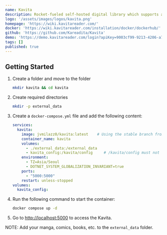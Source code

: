```yaml
---
name: Kavita
description: Rocket-fueled self-hosted digital library which supports a vast array of file formats
logo: '/assets/images/logos/kavita.png'
homepage: 'https://wiki.kavitareader.com/'
docker: 'https://wiki.kavitareader.com/installation/docker/dockerhub/'
github: 'https://github.com/Kareadita/Kavita'
demo: 'https://demo.kavitareader.com/login?apiKey=9003cf99-9213-4206-a787-af2fe4cc5f1f'
tags: []
published: true
---
```


## Getting Started

1. Create a folder and move to the folder
    ```bash
    mkdir kavita && cd kavita
    ```
2. Create required directories
    ```bash
    mkdir -p external_data
    ```
3. Create a `docker-compose.yml` file and add the following content:
    ```yaml [docker-compose.yml]
    services:
      kavita:
        image: jvmilazz0/kavita:latest    # Using the stable branch from the official dockerhub repo.
        container_name: kavita
        volumes:
          - ./external_data:/external_data
          - kavita_config:/kavita/config     # /kavita/config must not be changed
        environment:
          - TZ=Asia/Seoul
          - DOTNET_SYSTEM_GLOBALIZATION_INVARIANT=true
        ports:
          - "5000:5000"
        restart: unless-stopped
    volumes:
      kavita_config:
    ```
4. Run the following command to start the container:
    ```bash
    docker compose up -d
    ```
5. Go to [http://localhost:5000](http://localhost:5000) to access the Kavita.

NOTE: Add your manga, comics, books, etc. to the `external_data` folder.
